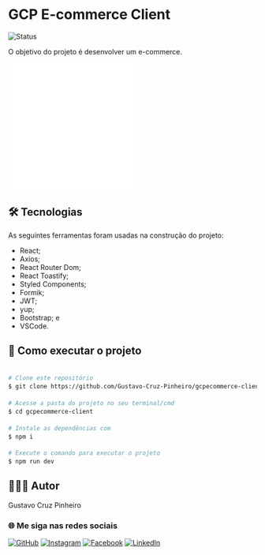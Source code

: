 # GCP E-commerce Client

![Status](http://img.shields.io/static/v1?label=Status&message=Em%20Progresso&color=yellow&style=for-the-badge)

O objetivo do projeto é desenvolver um e-commerce.

![Demonstração da Aplicação](./src/assets/logo_branco.png)

## 🛠 Tecnologias

As seguintes ferramentas foram usadas na construção do projeto:

* React;
* Axios;
* React Router Dom;
* React Toastify;
* Styled Components;
* Formik;
* JWT;
* yup;
* Bootstrap; e
* VSCode.

## 🚀 Como executar o projeto

```bash

# Clone este repositório
$ git clone https://github.com/Gustavo-Cruz-Pinheiro/gcpecommerce-client.git

# Acesse a pasta do projeto no seu terminal/cmd
$ cd gcpecommerce-client

# Instale as dependências com
$ npm i

# Execute o comando para executar o projeto
$ npm run dev

```

## 👨🏽‍💻 Autor

Gustavo Cruz Pinheiro

### 🌐 Me siga nas redes sociais

<a href="https://github.com/Gustavo-Cruz-Pinheiro">![GitHub](https://img.shields.io/badge/github-%23121011.svg?style=for-the-badge&logo=github&logoColor=white)</a>
<a href="https://www.instagram.com/gusttavo.cruz_">![Instagram](https://img.shields.io/badge/Instagram-%23E4405F.svg?style=for-the-badge&logo=Instagram&logoColor=white)</a>
<a href="https://www.facebook.com/gustavocruzpinheiro">![Facebook](https://img.shields.io/badge/Facebook-%231877F2.svg?style=for-the-badge&logo=Facebook&logoColor=white)</a>
<a href="https://www.linkedin.com/in/gustavo-cruz-pinheiro-61b852217/">![LinkedIn](https://img.shields.io/badge/linkedin-%230077B5.svg?style=for-the-badge&logo=linkedin&logoColor=white)</a>
